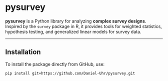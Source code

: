 # pysurvey

**pysurvey** is a Python library for analyzing **complex survey designs**. Inspired by the `survey` package in R, it provides tools for weighted statistics, hypothesis testing, and generalized linear models for survey data.

---

## Installation

To install the package directly from GitHub, use:

```bash
pip install git+https://github.com/Daniel-Uhr/pysurvey.git
